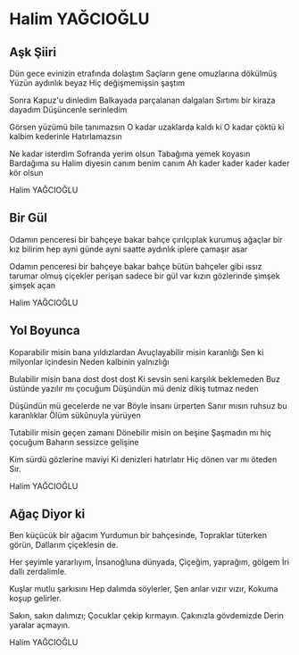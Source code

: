 # Halim YAĞCIOĞLU

## Aşk Şiiri

Dün gece evinizin etrafında dolaştım
Saçların gene omuzlarına dökülmüş
Yüzün aydınlık beyaz
Hiç değişmemişsin şaştım

Sonra Kapuz'u dinledim
Balkayada parçalanan dalgaları
Sırtımı bir kiraza dayadım
Düşüncenle serinledim

Görsen yüzümü bile tanımazsın
O kadar uzaklarda kaldı ki
O kadar çöktü ki kalbim kederinle
Hatırlamazsın

Ne kadar isterdim
Sofranda yerim olsun
Tabağıma yemek koyasın
Bardağıma su
Halim diyesin canım benim canım
Ah kader kader kader
kader kör olsun

Halim YAĞCIOĞLU

## Bir Gül

Odamın penceresi
bir bahçeye bakar
bahçe çırılçıplak
kurumuş ağaçlar
bir kız bilirim
hep ayni günde
ayni saatte
aydınlık iplere
çamaşır asar

Odamın penceresi
bir bahçeye bakar
bahçe bütün bahçeler gibi ıssız
tarumar olmuş çiçekler perişan
sadece bir gül var
kızın gözlerinde
şimşek şimşek açan

Halim YAĞCIOĞLU

## Yol Boyunca

Koparabilir misin bana yıldızlardan
Avuçlayabilir misin karanlığı
Sen ki milyonlar içindesin
Neden kalbinin yalnızlığı

Bulabilir misin bana dost dost dost
Ki sevsin seni karşılık beklemeden
Buz üstünde yazılır mı çocuğum
Düşündün mü deniz dikiş tutmaz neden

Düşündün mü gecelerde ne var
Böyle insanı ürperten
Sanır mısın ruhsuz bu karanlıklar
Ölüm sükûnuyla yürüyen

Tutabilir misin geçen zamanı
Dönebilir misin on beşine
Şaşmadın mı hiç çocuğum
Baharın sessizce gelişine

Kim sürdü gözlerine maviyi
Ki denizleri hatırlatır
Hiç dönen var mı öteden
Sır.

Halim YAĞCIOĞLU

## Ağaç Diyor ki

Ben küçücük bir ağacım
Yurdumun bir bahçesinde,
Topraklar tüterken görün,
Dallarım çiçeklesin de.

Her şeyimle yararlıyım,
İnsanoğluna dünyada,
Çiçeğim, yaprağım, gölgem
İri dallı zerdalimle.

Kuşlar mutlu şarkısını
Hep dalımda söylerler,
Şen arılar vızır vızır,
Kokuma koşup gelirler.

Sakın, sakın dalımızı;
Çocuklar çekip kırmayın.
Çakınızla gövdemizde
Derin yaralar açmayın.

Halim YAĞCIOĞLU